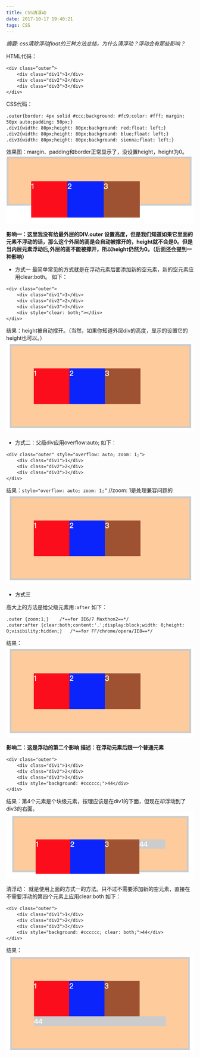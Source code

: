 ```yaml
---
title: CSS清浮动
date: 2017-10-17 19:40:21
tags: CSS
---
```

*摘要: css清除浮动float的三种方法总结，为什么清浮动？浮动会有那些影响？*

HTML代码：
```
<div class=“outer”>       
    <div class="div1">1</div>    
    <div class="div2">2</div>    
    <div class="div3">3</div>
</div>
```

CSS代码：
```
.outer{border: 4px solid #ccc;background: #fc9;color: #fff; margin: 50px auto;padding: 50px;} 
.div1{width: 80px;height: 80px;background: red;float: left;}
.div2{width: 80px;height: 80px;background: blue;float: left;}
.div3{width: 80px;height: 80px;background: sienna;float: left;}
```
效果图：margin、padding和border正常显示了，没设置height，height为0。
![](../uploads/img1.png)

**影响一：这里我没有给最外层的DIV.outer 设置高度，但是我们知道如果它里面的元素不浮动的话，那么这个外层的高是会自动被撑开的，height就不会是0。但是当内层元素浮动后,外层的高不能被撑开，所以height仍然为0。（后面还会提到一种影响）**

- 方式一
最简单常见的方式就是在浮动元素后面添加新的空元素，新的空元素应用clear:both。
如下：
```
<div class="outer">
    <div class="div1">1</div>
    <div class="div2">2</div>
    <div class="div3">3</div>
    <div style="clear: both;"></div>
</div>
```
结果：height被自动撑开。（当然，如果你知道外层div的高度，显示的设置它的height也可以。）
![](../uploads/img2.png)
- 方式二：父级div应用overflow:auto;
如下：
```
<div class="outer" style="overflow: auto; zoom: 1;">
    <div class="div1">1</div>
    <div class="div2">2</div>
    <div class="div3">3</div>
</div>
```
结果：`style="overflow: auto; zoom: 1;”`   //zoom: 1是处理兼容问题的
![](../uploads/img3.png)
- 方式三

高大上的方法是给父级元素用`:after`
如下：
```
.outer {zoom:1;}    /*==for IE6/7 Maxthon2==*/
.outer:after {clear:both;content:'.';display:block;width: 0;height: 0;visibility:hidden;}   /*==for FF/chrome/opera/IE8==*/
```
结果：
![](../uploads/img4.png)

**影响二：这是浮动的第二个影响
描述：在浮动元素后跟一个普通元素**
```
<div class="outer">
    <div class="div1">1</div>
    <div class="div2">2</div>
    <div class="div3">3</div>
    <div style="background: #cccccc;">44</div>
</div>
```
结果：第4个元素是个块级元素，按理应该是在div1的下面，但现在却浮动到了div3的右面。
![](../uploads/img5.png)

清浮动：
就是使用上面的方式一的方法。只不过不需要添加新的空元素，直接在不需要浮动的第四个元素上应用clear:both
如下：
```
<div class="outer">
    <div class="div1">1</div>
    <div class="div2">2</div>
    <div class="div3">3</div>
    <div style="background: #cccccc; clear: both;">44</div>
</div>
```
结果：
![](../uploads/img6.png)

